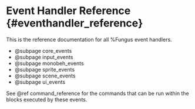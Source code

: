 # Event Handler Reference {#eventhandler_reference}

This is the reference documentation for all %Fungus event handlers.

* @subpage core_events
* @subpage input_events
* @subpage monobeh_events
* @subpage sprite_events
* @subpage scene_events
* @subpage ui_events

See @ref command_reference for the commands that can be run within the blocks executed by these events.